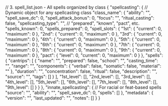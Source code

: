 // 3. spell_list.json - All spells organized by class
{
  "spellcasting": {
    // Dynamic object for any spellcasting class
    "class_name": {
      "ability": "",
      "spell_save_dc": 0,
      "spell_attack_bonus": 0,
      "focus": "",
      "ritual_casting": false,
      "spellcasting_type": "", // "prepared", "known", "pact", etc.
      "spells_known": 0,
      "spells_prepared": 0,
      "spell_slots": {
        "1st": { "current": 0, "maximum": 0 },
        "2nd": { "current": 0, "maximum": 0 },
        "3rd": { "current": 0, "maximum": 0 },
        "4th": { "current": 0, "maximum": 0 },
        "5th": { "current": 0, "maximum": 0 },
        "6th": { "current": 0, "maximum": 0 },
        "7th": { "current": 0, "maximum": 0 },
        "8th": { "current": 0, "maximum": 0 },
        "9th": { "current": 0, "maximum": 0 },
        "pact": { "level": 0, "current": 0, "maximum": 0 }
      },
      "spells": {
        "cantrips": [
          {
            "name": "",
            "prepared": false,
            "school": "",
            "casting_time": "",
            "range": "",
            "components": {
              "verbal": false,
              "somatic": false,
              "material": ""
            },
            "duration": "",
            "concentration": false,
            "ritual": false,
            "description": "",
            "source": "",
            "tags": []
          }
        ],
        "1st_level": [],
        "2nd_level": [],
        "3rd_level": [],
        "4th_level": [],
        "5th_level": [],
        "6th_level": [],
        "7th_level": [],
        "8th_level": [],
        "9th_level": []
      }
    }
  },
  "innate_spellcasting": {
    // For racial or feat-based spells
    "source": "",
    "ability": "",
    "spell_save_dc": 0,
    "spells": []
  },
  "metadata": {
    "version": "",
    "last_updated": "",
    "notes": []
  }
}